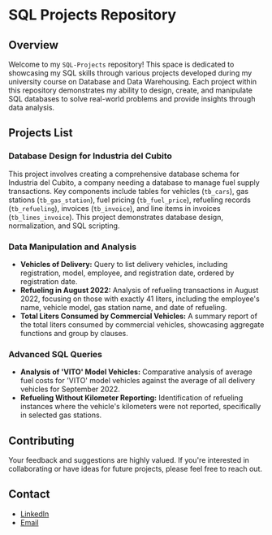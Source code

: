 # SQL Projects Repository

## Overview

Welcome to my `SQL-Projects` repository! This space is dedicated to showcasing my SQL skills through various projects developed during my university course on Database and Data Warehousing. Each project within this repository demonstrates my ability to design, create, and manipulate SQL databases to solve real-world problems and provide insights through data analysis.

## Projects List

### Database Design for Industria del Cubito

This project involves creating a comprehensive database schema for Industria del Cubito, a company needing a database to manage fuel supply transactions. Key components include tables for vehicles (`tb_cars`), gas stations (`tb_gas_station`), fuel pricing (`tb_fuel_price`), refueling records (`tb_refueling`), invoices (`tb_invoice`), and line items in invoices (`tb_lines_invoice`). This project demonstrates database design, normalization, and SQL scripting.

### Data Manipulation and Analysis

- **Vehicles of Delivery:** Query to list delivery vehicles, including registration, model, employee, and registration date, ordered by registration date. 
- **Refueling in August 2022:** Analysis of refueling transactions in August 2022, focusing on those with exactly 41 liters, including the employee's name, vehicle model, gas station name, and date of refueling.
- **Total Liters Consumed by Commercial Vehicles:** A summary report of the total liters consumed by commercial vehicles, showcasing aggregate functions and group by clauses.

### Advanced SQL Queries

- **Analysis of 'VITO' Model Vehicles:** Comparative analysis of average fuel costs for 'VITO' model vehicles against the average of all delivery vehicles for September 2022.
- **Refueling Without Kilometer Reporting:** Identification of refueling instances where the vehicle's kilometers were not reported, specifically in selected gas stations.

## Contributing

Your feedback and suggestions are highly valued. If you're interested in collaborating or have ideas for future projects, please feel free to reach out.

## Contact

- [LinkedIn](https://www.linkedin.com/in/oriolmossingersanahuja/)
- [Email](mailto:omossinger@gmail.com)
